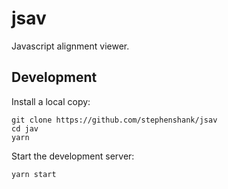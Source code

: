 # jsav
Javascript alignment viewer.


## Development

Install a local copy:

```
git clone https://github.com/stephenshank/jsav
cd jav
yarn
```

Start the development server:

```
yarn start
```
